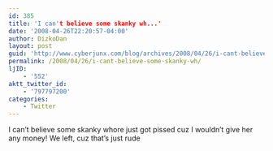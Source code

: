```yaml
---
id: 385
title: 'I can't believe some skanky wh...'
date: '2008-04-26T22:20:57-04:00'
author: DizkoDan
layout: post
guid: 'http://www.cyberjunx.com/blog/archives/2008/04/26/i-cant-believe-some-skanky-wh/'
permalink: /2008/04/26/i-cant-believe-some-skanky-wh/
ljID:
    - '552'
aktt_twitter_id:
    - '797797200'
categories:
    - Twitter
---
```


I can’t believe some skanky whore just got pissed cuz I wouldn’t give her any money! We left, cuz that’s just rude